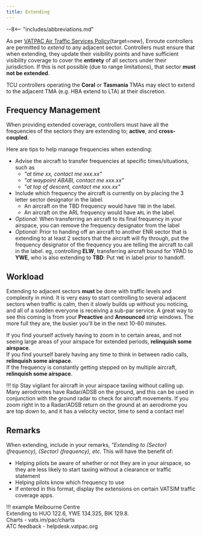 ```yaml
---
title: Extending
---
```


--8<-- "includes/abbreviations.md"

As per [VATPAC Air Traffic Services Policy](https://vatpac.org/publications/policies){target=new}, Enroute controllers are permitted to *extend* to any adjacent sector. Controllers must ensure that when extending, they update their visibility points and have sufficient visibility coverage to cover the **entirety** of all sectors under their jurisdiction. If this is not possible (due to range limitations), that sector **must not be extended**. 

TCU controllers operating the **Coral** or **Tasmania** TMAs may elect to extend to the adjacent TMA (e.g. HBA extend to LTA) at their discretion.

## Frequency Management
When providing extended coverage, controllers must have all the frequencies of the sectors they are extending to; **active**, and **cross-coupled**. 

Here are tips to help manage frequencies when extending:

- Advise the aircraft to transfer frequencies at specific times/situations, such as
    - *"at time xx, contact me xxx.xx"*
    - *"at waypoint ABABI, contact me xxx.xx"*
    - *"at top of descent, contact me xxx.xx"*
- Include which frequency the aircraft is currently on by placing the 3 letter sector designator in the label.
    - An aircraft on the TBD frequency would have `TBD` in the label.
    - An aircraft on the ARL frequency would have `ARL` in the label.
- *Optional:* When transferring an aircraft to its final frequency in your airspace, you can remove the frequency designator from the label
- *Optional:* Prior to handing off an aircraft to another ENR sector that is extending to at least 2 sectors that the aircraft will fly through, put the frequency designator of the frequency you are telling the aircraft to call in the label. eg, controlling **ELW**, transferring aircraft bound for YPAD to **YWE**, who is also extending to **TBD**: Put `YWE` in label prior to handoff.

## Workload
Extending to adjacent sectors **must** be done with traffic levels and complexity in mind. It is very easy to start controlling to several adjacent sectors when traffic is calm, then it slowly builds up without you noticing, and all of a sudden everyone is receiving a sub-par service. A great way to see this coming is from your **Preactive** and **Announced** strip windows. The more full they are, the busier you'll be in the next 10-60 minutes.

If you find yourself actively having to zoom in to certain areas, and not seeing large areas of your airspace for extended periods, **relinquish some airspace**.  
If you find yourself barely having any time to think in between radio calls, **relinquish some airspace**.  
If the frequency is constantly getting stepped on by multiple aircraft, **relinquish some airspace**.  

!!! tip
    Stay vigilant for aircraft in your airspace taxiing without calling up. Many aerodromes have Radar/ADSB on the ground, and this can be used in conjunction with the ground radar to check for aircraft movements. If you zoom right in to a Radar/ADSB return on the ground at an aerodrome you are top down to, and it has a velocity vector, time to send a contact me!

## Remarks
When extending, include in your remarks, *"Extending to (Sector) (frequency), (Sector) (frequency), etc.* This will have the benefit of:  
- Helping pilots be aware of whether or not they are in your airspace, so they are less likely to start taxiing without a clearance or traffic statement  
- Helping pilots know which frequency to use  
- If entered in this format, display the extensions on certain VATSIM traffic coverage apps.

!!! example
    Melbourne Centre  
    Extending to HUO 122.6, YWE 134.325, BIK 129.8.  
    Charts - vats.im/pac/charts  
    ATC feedback - helpdesk.vatpac.org